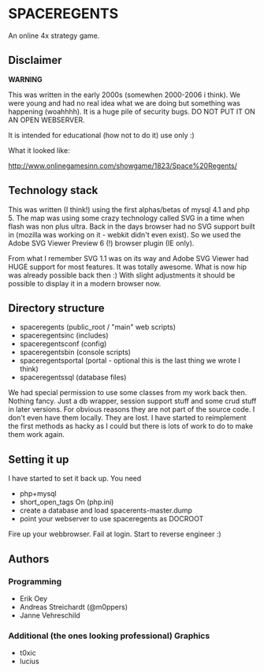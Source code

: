 # SPACEREGENTS

An online 4x strategy game.

## Disclaimer

**WARNING**

This was written in the early 2000s (somewhen 2000-2006 i think). We were young and had no real idea what we are doing but something was happening (woahhhh). It is a huge pile of security bugs. DO NOT PUT IT ON AN OPEN WEBSERVER.

It is intended for educational (how not to do it) use only :)

What it looked like:

http://www.onlinegamesinn.com/showgame/1823/Space%20Regents/

## Technology stack

This was written (I think!) using the first alphas/betas of mysql 4.1 and php 5. The map was using some crazy technology called SVG in a time when flash was non plus ultra. Back in the days browser had no SVG support built in (mozilla was working on it - webkit didn't even exist). So we used the Adobe SVG Viewer Preview 6 (!) browser plugin (IE only).

From what I remember SVG 1.1 was on its way and Adobe SVG Viewer had HUGE support for most features. It was totally awesome. What is now hip was already possible back then :) With slight adjustments it should be possible to display it in a modern browser now.

## Directory structure

- spaceregents (public_root / "main" web scripts)
- spaceregentsinc (includes)
- spaceregentsconf (config)
- spaceregentsbin (console scripts)
- spaceregentsportal (portal - optional this is the last thing we wrote I think)
- spaceregentssql (database files)

We had special permission to use some classes from my work back then. Nothing fancy. Just a db wrapper, session support stuff and some crud stuff in later versions. For obvious reasons they are not part of the source code. I don't even have them locally. They are lost. I have started to reimplement the first methods as hacky as I could but there is lots of work to do to make them work again.

## Setting it up

I have started to set it back up. You need

- php+mysql
- short_open_tags On (php.ini)
- create a database and load spacerents-master.dump
- point your webserver to use spaceregents as DOCROOT

Fire up your webbrowser. Fail at login. Start to reverse engineer :)

## Authors

### Programming
- Erik Oey
- Andreas Streichardt (@m0ppers)
- Janne Vehreschild

### Additional (the ones looking professional) Graphics
- t0xic
- lucius